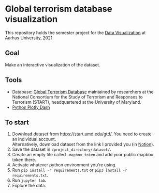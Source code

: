 # Global terrorism database visualization
This repository holds the semester project for the [Data Visualization](https://kursuskatalog.au.dk/en/course/107652/Data-Visualization) at Aarhus University, 2021.

## Goal
Make an interactive visualization of the dataset.

## Tools
- Database: [Global Terrorism Database](https://start.umd.edu/gtd/) maintained by researchers at the National Consortium for the Study of Terrorism and Responses to Terrorism (START), headquartered at the University of Maryland.
- [Python Plotly Dash](https://dash.plotly.com/introduction)

## To start 
1. Download dataset from https://start.umd.edu/gtd/. You need to create an individual account.  
Alternatively, download dataset from the link I provided you (in [Notion](https://www.notion.so/Global-terrorism-database-visualization-c2c02ba71f414701a77fc86f19ef1ce8)).
2. Save the dataset in `/project_directory/dataset/`.
3. Create an empty file called `.mapbox_token` and add your public mapbox token there.
4. Activate whatever python environment you're using.
5. Run `pip install -r requirements.txt` or `pip3 install -r requirements.txt`.
6. Run `jupyter lab`.
7. Explore the data.
